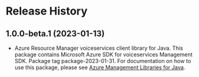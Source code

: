 # Release History

## 1.0.0-beta.1 (2023-01-13)

- Azure Resource Manager voiceservices client library for Java. This package contains Microsoft Azure SDK for voiceservices Management SDK.  Package tag package-2023-01-31. For documentation on how to use this package, please see [Azure Management Libraries for Java](https://aka.ms/azsdk/java/mgmt).
